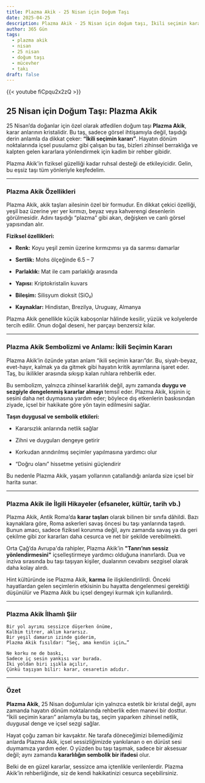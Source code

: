 ```yaml
---
title: Plazma Akik - 25 Nisan için Doğum Taşı
date: 2025-04-25
description: Plazma Akik - 25 Nisan için doğum taşı, İkili seçimin kararı sembolü. Bu özel taşın derin anlamını öğrenin.
author: 365 Gün
tags:
  - plazma akik
  - nisan
  - 25 nisan
  - doğum taşı
  - mücevher
  - takı
draft: false
---
```


{{< youtube fiCpqu2x2zQ >}}

## 25 Nisan için Doğum Taşı: Plazma Akik

25 Nisan’da doğanlar için özel olarak atfedilen doğum taşı **Plazma Akik**, karar anlarının kristalidir. Bu taş, sadece görsel ihtişamıyla değil, taşıdığı derin anlamla da dikkat çeker: **“İkili seçimin kararı”**. Hayatın dönüm noktalarında içsel pusulamız gibi çalışan bu taş, bizleri zihinsel berraklığa ve kalpten gelen kararlara yönlendirmek için kadim bir rehber gibidir.

Plazma Akik'in fiziksel güzelliği kadar ruhsal desteği de etkileyicidir. Gelin, bu eşsiz taşı tüm yönleriyle keşfedelim.

---

### Plazma Akik Özellikleri

Plazma Akik, akik taşları ailesinin özel bir formudur. En dikkat çekici özelliği, yeşil baz üzerine yer yer kırmızı, beyaz veya kahverengi desenlerin görülmesidir. Adını taşıdığı “plazma” gibi akan, değişken ve canlı görsel yapısından alır.

**Fiziksel özellikleri:**

- **Renk:** Koyu yeşil zemin üzerine kırmızımsı ya da sarımsı damarlar
    
- **Sertlik:** Mohs ölçeğinde 6.5 – 7
    
- **Parlaklık:** Mat ile cam parlaklığı arasında
    
- **Yapısı:** Kriptokristalin kuvars
    
- **Bileşim:** Silisyum dioksit (SiO₂)
    
- **Kaynaklar:** Hindistan, Brezilya, Uruguay, Almanya
    

Plazma Akik genellikle küçük kaboşonlar hâlinde kesilir, yüzük ve kolyelerde tercih edilir. Onun doğal deseni, her parçayı benzersiz kılar.

---

### Plazma Akik Sembolizmi ve Anlamı: İkili Seçimin Kararı

Plazma Akik’in özünde yatan anlam “ikili seçimin kararı”dır. Bu, siyah-beyaz, evet-hayır, kalmak ya da gitmek gibi hayatın kritik ayrımlarına işaret eder. Taş, bu ikilikler arasında sıkışıp kalan ruhlara rehberlik eder.

Bu sembolizm, yalnızca zihinsel kararlılık değil, aynı zamanda **duygu ve sezgiyle dengelenmiş kararlar almayı** temsil eder. Plazma Akik, kişinin iç sesini daha net duymasına yardım eder; böylece dış etkenlerin baskısından ziyade, içsel bir hakikate göre yön tayin edilmesini sağlar.

**Taşın duygusal ve sembolik etkileri:**

- Kararsızlık anlarında netlik sağlar
    
- Zihni ve duyguları dengeye getirir
    
- Korkudan arındırılmış seçimler yapılmasına yardımcı olur
    
- “Doğru olanı” hissetme yetisini güçlendirir
    

Bu nedenle Plazma Akik, yaşam yollarının çatallandığı anlarda size içsel bir harita sunar.

---

### Plazma Akik ile İlgili Hikayeler (efsaneler, kültür, tarih vb.)

Plazma Akik, Antik Roma’da **karar taşları** olarak bilinen bir sınıfa dâhildi. Bazı kaynaklara göre, Roma askerleri savaş öncesi bu taşı yanlarında taşırdı. Bunun amacı, sadece fiziksel korunma değil, aynı zamanda savaş ya da geri çekilme gibi zor kararları daha cesurca ve net bir şekilde verebilmekti.

Orta Çağ’da Avrupa'da rahipler, Plazma Akik’in **"Tanrı’nın sessiz yönlendirmesini"** içselleştirmeye yardımcı olduğuna inanırlardı. Dua ve inziva sırasında bu taşı taşıyan kişiler, dualarının cevabını sezgisel olarak daha kolay alırdı.

Hint kültüründe ise Plazma Akik, **karma** ile ilişkilendirilirdi. Önceki hayatlardan gelen seçimlerin etkisinin bu hayatta dengelenmesi gerektiği düşünülür ve Plazma Akik bu içsel dengeyi kurmak için kullanılırdı.

---

### Plazma Akik İlhamlı Şiir

```
Bir yol ayrımı sessizce düşerken önüme,  
Kalbim titrer, aklım kararsız.  
Bir yeşil damarın izinde giderim,  
Plazma Akik fısıldar: “Seç, ama kendin için…”

Ne korku ne de baskı,  
Sadece iç sesin yankısı var burada.  
İki yoldan biri ışıkla açılır,  
Çünkü taşıyan bilir: karar, cesaretin adıdır.
```

---

### Özet

**Plazma Akik**, 25 Nisan doğumlular için yalnızca estetik bir kristal değil, aynı zamanda hayatın dönüm noktalarında rehberlik eden manevi bir dosttur. “İkili seçimin kararı” anlamıyla bu taş, seçim yaparken zihinsel netlik, duygusal denge ve içsel sezgi sağlar.

Hayat çoğu zaman bir kavşaktır. Ne tarafa döneceğimizi bilemediğimiz anlarda Plazma Akik, içsel sessizliğimizde yankılanan o en dürüst sesi duymamıza yardım eder. O yüzden bu taşı taşımak, sadece bir aksesuar değil; aynı zamanda **kararlılığın sembolik bir ifadesi** olur.

Belki de en güzel kararlar, sessizce ama içtenlikle verilenlerdir. Plazma Akik’in rehberliğinde, siz de kendi hakikatinizi cesurca seçebilirsiniz.